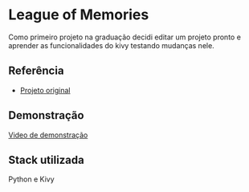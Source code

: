 # League of Memories

Como primeiro projeto na graduação decidi editar um projeto pronto e aprender as funcionalidades do kivy testando mudanças nele.


## Referência

 - [Projeto original](https://github.com/niavlys/memoryKivy)


## Demonstração

[Video de demonstração](https://www.youtube.com/watch?v=tmOW69RoRgc)


## Stack utilizada

Python e Kivy
